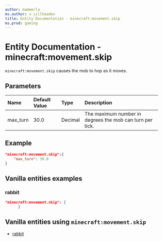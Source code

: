 ```yaml
---
author: mammerla
ms.author: v-jillheaden
title: Entity Documentation - minecraft:movement.skip
ms.prod: gaming
---
```


# Entity Documentation - minecraft:movement.skip

`minecraft:movement.skip` causes the mob to hop as it moves.

## Parameters

|Name |Default Value  |Type  |Description  |
|:----------|:----------|:----------|:----------|
| max_turn| 30.0| Decimal| The maximum number in degrees the mob can turn per tick. |

## Example

```json
"minecraft:movement.skip":{
    "max_turn": 30.0
}
```

## Vanilla entities examples

### rabbit

```json
"minecraft:movement.skip": {
      }
```

## Vanilla entities using `minecraft:movement.skip`

- [rabbit](../../../../Source/VanillaBehaviorPack_Snippets/entities/rabbit.md)
